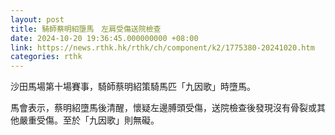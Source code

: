 ```yaml
---
layout: post
title: 騎師蔡明紹墮馬　左肩受傷送院檢查
date: 2024-10-20 19:36:45.000000000 +08:00
link: https://news.rthk.hk/rthk/ch/component/k2/1775380-20241020.htm
categories: rthk
---
```


沙田馬場第十場賽事，騎師蔡明紹策騎馬匹「九因歌」時墮馬。

馬會表示，蔡明紹墮馬後清醒，懷疑左邊膊頭受傷，送院檢查後發現沒有骨裂或其他嚴重受傷。至於「九因歌」則無礙。
